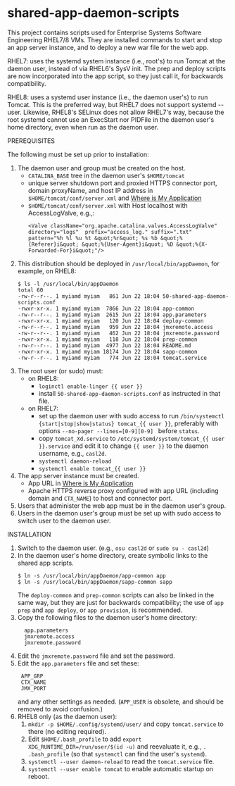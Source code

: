 # shared-app-daemon-scripts

This project contains scripts used for Enterprise Systems Software Engineering RHEL7/8 VMs.
They are installed commands to start and stop an app server instance,
and to deploy a new war file for the web app.

RHEL7: uses the systemd system instance (i.e., root's) to run Tomcat at the daemon user,
instead of via RHEL6's SysV init.  The prep and deploy scripts are now incorporated into
the app script, so they just call it, for backwards compatibility.

RHEL8: uses a systemd user instance (i.e., the daemon user's) to run Tomcat.
This is the preferred way, but RHEL7 does not support systemd --user.
Likewise, RHEL8's SELinux does not allow RHEL7's way, because the root systemd cannot
use an ExecStart nor PIDFile in the daemon user's home directory,
even when run as the daemon user.

PREREQUISITES

The following must be set up prior to installation:

1. The daemon user and group must be created on the host.
   * `CATALINA_BASE` tree in the daemon user's `$HOME/tomcat`
   * unique server shutdown port and proxied HTTPS connector port,
     domain proxyName, and host IP address in `$HOME/tomcat/conf/server.xml`
     and [Where is My Application](https://docs.google.com/spreadsheets/d/1cJUxgyLXftlbgYxM2DSE7X8Lof55miwoff1avm7DtRI/edit?pli=1#gid=0)
   * `$HOME/tomcat/conf/server.xml` with Host localhost with AccessLogValve, e.g.,:
     ```
     <Valve className="org.apache.catalina.valves.AccessLogValve"
     directory="logs"  prefix="access_log." suffix=".txt"
     pattern="%h %l %u %t &quot;%r&quot; %s %b &quot;%{Referer}i&quot; &quot;%{User-Agent}i&quot; %D &quot;%{X-Forwarded-For}i&quot;"/>
     ```
1. This distribution should be deployed in `/usr/local/bin/appDaemon`, for example, on RHEL8:
    ```
    $ ls -l /usr/local/bin/appDaemon
    total 60
    -rw-r--r--. 1 myiamd myiam   861 Jun 22 18:04 50-shared-app-daemon-scripts.conf
    -rwxr-xr-x. 1 myiamd myiam  7866 Jun 22 18:04 app-common
    -rw-r--r--. 1 myiamd myiam  2615 Jun 22 18:04 app.parameters
    -rwxr-xr-x. 1 myiamd myiam   120 Jun 22 18:04 deploy-common
    -rw-r--r--. 1 myiamd myiam   959 Jun 22 18:04 jmxremote.access
    -rw-r--r--. 1 myiamd myiam   462 Jun 22 18:04 jmxremote.password
    -rwxr-xr-x. 1 myiamd myiam   118 Jun 22 18:04 prep-common
    -rw-r--r--. 1 myiamd myiam  4977 Jun 22 18:04 README.md
    -rwxr-xr-x. 1 myiamd myiam 18174 Jun 22 18:04 sapp-common
    -rw-r--r--. 1 myiamd myiam   774 Jun 22 18:04 tomcat.service
    ```
1. The root user (or sudo) must:
    * on RHEL8:
       * `loginctl enable-linger {{ user }}`
       * install `50-shared-app-daemon-scripts.conf` as instructed in that file.
   * on RHEL7:
       * set up the daemon user with sudo access
         to run `/bin/systemctl {start|stop|show|status} tomcat_{{ user }}`,
         preferably with options `--no-pager --lines=[0-9][0-9] ` before `status`.
       * copy `tomcat_Xd.service` to `/etc/systemd/system/tomcat_{{ user }}.service`
         and edit it to change `{{ user }}` to the daemon username, e.g., `casl2d`.
       * `systemctl daemon-reload`
       * `systemctl enable tomcat_{{ user }}`
1. The app server instance must be created.
   * App URL in [Where is My Application](https://docs.google.com/spreadsheets/d/1cJUxgyLXftlbgYxM2DSE7X8Lof55miwoff1avm7DtRI/edit?pli=1#gid=0)
   * Apache HTTPS reverse proxy configured with app URL (including domain and `CTX_NAME`)
     to host and connector port.
1. Users that administer the web app must be in the daemon user's group.
1. Users in the daemon user's group must be set up with sudo access to switch user to the daemon user.

INSTALLATION

1. Switch to the daemon user.  (e.g., `osu casl2d` or `sudo su - casl2d`)
1. In the daemon user's home directory, create symbolic links to the shared app scripts.
    ```
    $ ln -s /usr/local/bin/appDaemon/app-common app
    $ ln -s /usr/local/bin/appDaemon/sapp-common sapp
    ```
   The `deploy-common` and `prep-common` scripts can also be linked in the same way,
   but they are just for backwards compatibility;
   the use of `app prep` and `app deploy`, or `app provision`, is recommended.
1. Copy the following files to the daemon user's home directory:
    ```
      app.parameters
      jmxremote.access
      jmxremote.password
    ```     
1. Edit the `jmxremote.password` file and set the password.
1. Edit the `app.parameters` file and set these:
    ```
     APP_GRP
     CTX_NAME
     JMX_PORT
    ```
     and any other settings as needed.
   (`APP_USER` is obsolete, and should be removed to avoid confusion.)
1. RHEL8 only (as the daemon user):
   1. `mkdir -p $HOME/.config/systemd/user/` and copy `tomcat.service` to there (no editing required).
   1. Edit `$HOME/.bash_profile` to add `export XDG_RUNTIME_DIR=/run/user/$(id -u)`
      and reevaluate it, e.g., `. .bash_profile`
      (so that `systemctl` can find the user's `systemd`).
   1. `systemctl --user daemon-reload` to read the `tomcat.service` file.
   1. `systemctl --user enable tomcat` to enable automatic startup on reboot.
